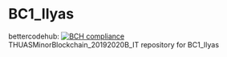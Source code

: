 # BC1_Ilyas 
bettercodehub: [![BCH compliance](https://bettercodehub.com/edge/badge/web3assignments/BC1_Ilyas?branch=master)](https://bettercodehub.com/) 
<br> 
THUASMinorBlockchain_20192020B_IT repository for BC1_Ilyas 
<br> 
